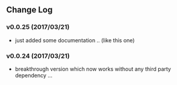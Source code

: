 ## Change Log


### v0.0.25 (2017/03/21)
- just added some documentation .. (like this one)

### v0.0.24 (2017/03/21)
- breakthrough version which now works without any third party dependency ...